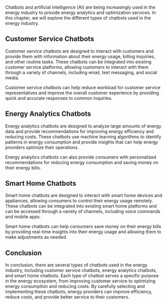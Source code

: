 

Chatbots and artificial intelligence (AI) are being increasingly used in the energy industry to provide energy analytics and optimization services. In this chapter, we will explore the different types of chatbots used in the energy industry.

Customer Service Chatbots
-------------------------

Customer service chatbots are designed to interact with customers and provide them with information about their energy usage, billing inquiries, and other routine tasks. These chatbots can be integrated into existing customer service platforms, allowing customers to interact with them through a variety of channels, including email, text messaging, and social media.

Customer service chatbots can help reduce workload for customer service representatives and improve the overall customer experience by providing quick and accurate responses to common inquiries.

Energy Analytics Chatbots
-------------------------

Energy analytics chatbots are designed to analyze large amounts of energy data and provide recommendations for improving energy efficiency and reducing costs. These chatbots use machine learning algorithms to identify patterns in energy consumption and provide insights that can help energy providers optimize their operations.

Energy analytics chatbots can also provide consumers with personalized recommendations for reducing energy consumption and saving money on their energy bills.

Smart Home Chatbots
-------------------

Smart home chatbots are designed to interact with smart home devices and appliances, allowing consumers to control their energy usage remotely. These chatbots can be integrated into existing smart home platforms and can be accessed through a variety of channels, including voice commands and mobile apps.

Smart home chatbots can help consumers save money on their energy bills by providing real-time insights into their energy usage and allowing them to make adjustments as needed.

Conclusion
----------

In conclusion, there are several types of chatbots used in the energy industry, including customer service chatbots, energy analytics chatbots, and smart home chatbots. Each type of chatbot serves a specific purpose in the energy ecosystem, from improving customer service to optimizing energy consumption and reducing costs. By carefully selecting and implementing these chatbots, energy providers can improve efficiency, reduce costs, and provide better service to their customers.
